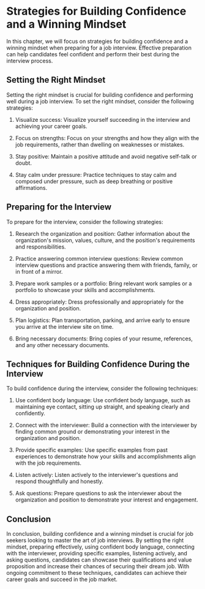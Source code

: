 Strategies for Building Confidence and a Winning Mindset
================================================================================================

In this chapter, we will focus on strategies for building confidence and a winning mindset when preparing for a job interview. Effective preparation can help candidates feel confident and perform their best during the interview process.

Setting the Right Mindset
-------------------------

Setting the right mindset is crucial for building confidence and performing well during a job interview. To set the right mindset, consider the following strategies:

1. Visualize success: Visualize yourself succeeding in the interview and achieving your career goals.

2. Focus on strengths: Focus on your strengths and how they align with the job requirements, rather than dwelling on weaknesses or mistakes.

3. Stay positive: Maintain a positive attitude and avoid negative self-talk or doubt.

4. Stay calm under pressure: Practice techniques to stay calm and composed under pressure, such as deep breathing or positive affirmations.

Preparing for the Interview
---------------------------

To prepare for the interview, consider the following strategies:

1. Research the organization and position: Gather information about the organization's mission, values, culture, and the position's requirements and responsibilities.

2. Practice answering common interview questions: Review common interview questions and practice answering them with friends, family, or in front of a mirror.

3. Prepare work samples or a portfolio: Bring relevant work samples or a portfolio to showcase your skills and accomplishments.

4. Dress appropriately: Dress professionally and appropriately for the organization and position.

5. Plan logistics: Plan transportation, parking, and arrive early to ensure you arrive at the interview site on time.

6. Bring necessary documents: Bring copies of your resume, references, and any other necessary documents.

Techniques for Building Confidence During the Interview
-------------------------------------------------------

To build confidence during the interview, consider the following techniques:

1. Use confident body language: Use confident body language, such as maintaining eye contact, sitting up straight, and speaking clearly and confidently.

2. Connect with the interviewer: Build a connection with the interviewer by finding common ground or demonstrating your interest in the organization and position.

3. Provide specific examples: Use specific examples from past experiences to demonstrate how your skills and accomplishments align with the job requirements.

4. Listen actively: Listen actively to the interviewer's questions and respond thoughtfully and honestly.

5. Ask questions: Prepare questions to ask the interviewer about the organization and position to demonstrate your interest and engagement.

Conclusion
----------

In conclusion, building confidence and a winning mindset is crucial for job seekers looking to master the art of job interviews. By setting the right mindset, preparing effectively, using confident body language, connecting with the interviewer, providing specific examples, listening actively, and asking questions, candidates can showcase their qualifications and value proposition and increase their chances of securing their dream job. With ongoing commitment to these techniques, candidates can achieve their career goals and succeed in the job market.
